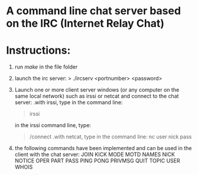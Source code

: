 # A command line chat server based on the IRC (Internet Relay Chat)

# Instructions:
1. run *make* in the file folder
2. launch the irc server:
   \> ./ircserv \<portnumber\> \<password\>
   
4. Launch one or more client server windows (or any computer on the same local network) such as irssi or netcat and connect to the chat server:
  .with irssi, type in the command line:
     > irssi
     
     in the irssi command line, type:
     > /connect <hostmachineaddress> <portnumber> <password>
  .with netcat, type in the command line:
     > nc <hostmachineaddress> <portnumber>
     > user <username> <hostname> <servername> <realname>
     > nick <nickname>
     > pass <password>
6. the following commands have been implemented and can be used in the client with the chat server:
   JOIN
   KICK
   MODE
   MOTD
   NAMES
   NICK
   NOTICE
   OPER
   PART
   PASS
   PING
   PONG
   PRIVMSG
   QUIT
   TOPIC
   USER
   WHOIS
   
